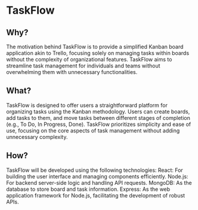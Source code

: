 # TaskFlow
## Why?
The motivation behind TaskFlow is to provide a simplified Kanban board application akin to Trello, focusing solely on managing tasks within boards without the complexity of organizational features. TaskFlow aims to streamline task management for individuals and teams without overwhelming them with unnecessary functionalities.

## What?
TaskFlow is designed to offer users a straightforward platform for organizing tasks using the Kanban methodology. Users can create boards, add tasks to them, and move tasks between different stages of completion (e.g., To Do, In Progress, Done). TaskFlow prioritizes simplicity and ease of use, focusing on the core aspects of task management without adding unnecessary complexity.

## How?
TaskFlow will be developed using the following technologies:
React: For building the user interface and managing components efficiently.
Node.js: For backend server-side logic and handling API requests.
MongoDB: As the database to store board and task information.
Express: As the web application framework for Node.js, facilitating the development of robust APIs.

